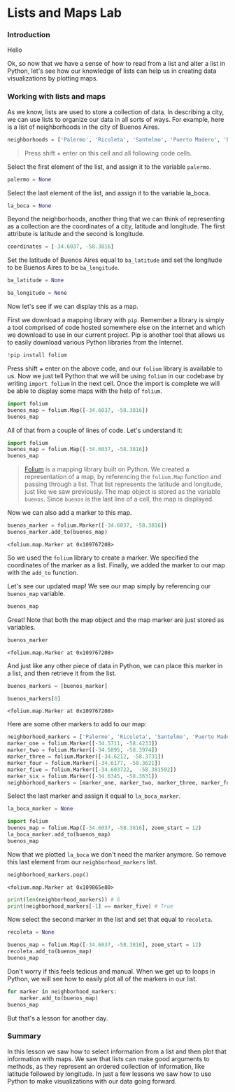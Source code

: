 
# Lists and Maps Lab


### Introduction

Hello

Ok, so now that we have a sense of how to read from a list and alter a list in Python, let's see how our knowledge of lists can help us in creating data visualizations by plotting maps. 

### Working with lists and maps

As we know, lists are used to store a collection of data.  In describing a city, we can use lists to organize our data in all sorts of ways.  For example, here is a list of neighborhoods in the city of Buenos Aires.


```python
neighborhoods = ['Palermo', 'Ricoleta', 'Santelmo', 'Puerto Madero', 'Belgrano', 'La Boca']
```

> Press shift + enter on this cell and all following code cells.

Select the first element of the list, and assign it to the variable `palermo`.


```python
palermo = None
```

Select the last element of the list, and assign it to the variable la_boca.


```python
la_boca = None
```

Beyond the neighborhoods, another thing that we can think of representing as a collection are the coordinates of a city, latitude and longitude.  The first attribute is latitude and the second is longitude.


```python
coordinates = [-34.6037, -58.3816]
```

Set the latitude of Buenos Aires equal to `ba_latitude` and set the longitude to be Buenos Aires to be `ba_longitude`.


```python
ba_latitude = None
```


```python
ba_longitude = None
```

Now let's see if we can display this as a map.

First we download a mapping library with `pip`. Remember a library is simply a tool comprised of code hosted somewhere else on the internet and which we download to use in our current project. Pip is another tool that allows us to easily download various Python libraries from the Internet.  


```python
!pip install folium
```

Press shift + enter on the above code, and our `folium` library is available to us.  Now we just tell Python that we will be using `folium` in our codebase by writing `import folium` in the next cell. Once the import is complete we will be able to display some maps with the help of `folium`.


```python
import folium
buenos_map = folium.Map([-34.6037, -58.3816])
buenos_map
```

All of that from a couple of lines of code.  Let's understand it:

```python
import folium
buenos_map = folium.Map([-34.6037, -58.3816])
buenos_map
```

> [Folium](https://github.com/python-visualization/folium) is a mapping library built on Python.  We created a representation of a map, by referencing the `folium.Map` function and passing through a list.  That list represents the latitude and longitude, just like we saw previously.  The map object is stored as the variable `buenos`.  Since `buenos` is the last line of a cell, the map is displayed.

Now we can also add a marker to this map.


```python
buenos_marker = folium.Marker([-34.6037, -58.3816])
buenos_marker.add_to(buenos_map)
```




    <folium.map.Marker at 0x109767208>



So we used the `folium` library to create a marker.  We specified the coordinates of the marker as a list. Finally, we added the marker to our map with the `add_to` function.

Let's see our updated map!  We see our map simply by referencing our `buenos_map` variable.


```python
buenos_map
```

Great! Note that both the map object and the map marker are just stored as variables.


```python
buenos_marker
```




    <folium.map.Marker at 0x109767208>



And just like any other piece of
data in Python, we can place this marker in a list, and then retrieve it from the list.


```python
buenos_markers = [buenos_marker]
```


```python
buenos_markers[0]
```




    <folium.map.Marker at 0x109767208>



Here are some other markers to add to our map:


```python
neighborhood_markers = ['Palermo', 'Ricoleta', 'Santelmo', 'Puerto Madero', 'Belgrano', 'La Boca']
marker_one = folium.Marker([-34.5711, -58.4233])
marker_two = folium.Marker([-34.5895, -58.3974])
marker_three = folium.Marker([-34.6212, -58.3731])
marker_four = folium.Marker([-34.6177, -58.3621])
marker_five = folium.Marker([-34.603722,  -58.381592])
marker_six = folium.Marker([-34.6345, -58.3631])
neighborhood_markers = [marker_one, marker_two, marker_three, marker_four, marker_five, marker_six]
```

Select the last marker and assign it equal to `la_boca_marker`.


```python
la_boca_marker = None
```


```python
import folium
buenos_map = folium.Map([-34.6037, -58.3816], zoom_start = 12)
la_boca_marker.add_to(buenos_map)
buenos_map
```

Now that we plotted `la_boca` we don't need the marker anymore.  So remove this last element from our `neighborhood_markers` list.


```python
neighborhood_markers.pop()
```




    <folium.map.Marker at 0x109865e80>




```python
print(len(neighborhood_markers)) # 6
print(neighborhood_markers[-1] == marker_five) # True
```

Now select the second marker in the list and set that equal to `recoleta`.


```python
recoleta = None
```


```python
buenos_map = folium.Map([-34.6037, -58.3816], zoom_start = 12)
recoleta.add_to(buenos_map)
buenos_map
```

Don't worry if this feels tedious and manual. When we get up to loops in Python, we will see how to easily plot all of the markers in our list.


```python
for marker in neighborhood_markers:
    marker.add_to(buenos_map)
buenos_map
```

But that's a lesson for another day.

### Summary

In this lesson we saw how to select information from a list and then plot that information with maps.  We saw that lists can make good arguments to methods, as they represent an ordered collection of information, like latitude followed by longitude.  In just a few lessons we saw how to use Python to make visualizations with our data going forward.
